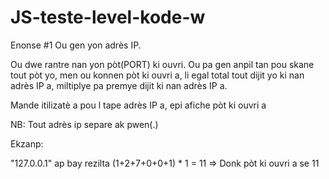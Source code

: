 # JS-teste-level-kode-w

Enonse #1
Ou gen yon adrès IP.

Ou dwe rantre nan yon pòt(PORT) ki ouvri. Ou pa gen anpil tan pou skane tout pòt yo, men ou konnen pòt ki ouvri a, li egal total tout dijit yo ki nan adrès IP a, miltiplye pa premye dijit ki nan adrès IP a.

Mande itilizatè a pou l tape adrès IP a, epi afiche pòt ki ouvri a

NB: Tout adrès ip separe ak pwen(.)

Ekzanp:

"127.0.0.1" ap bay rezilta
(1+2+7+0+0+1) * 1 = 11 =>
Donk pòt ki ouvri a se 11

